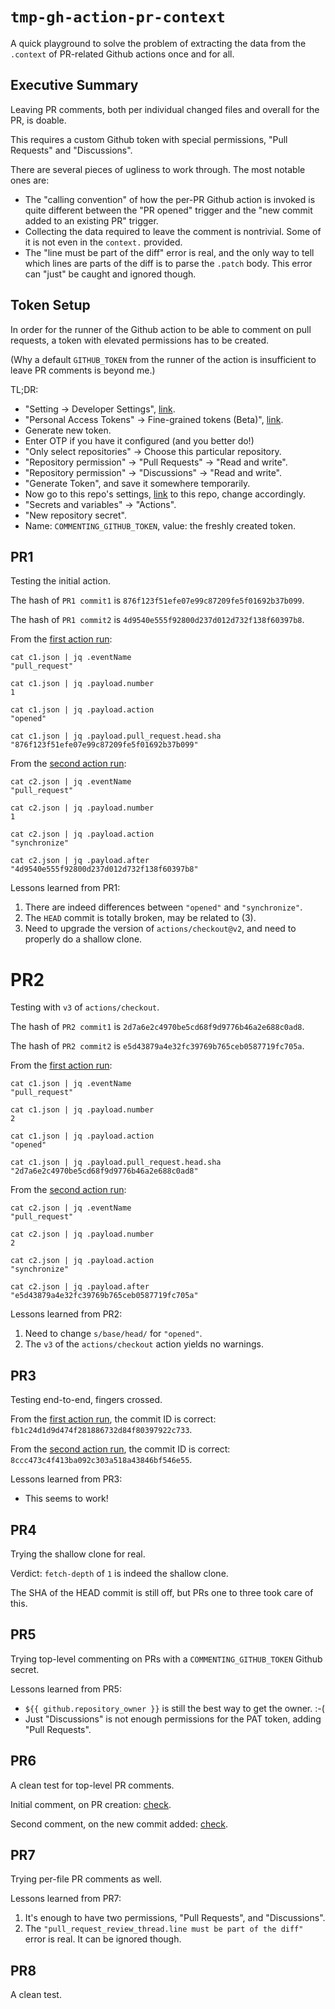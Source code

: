 # `tmp-gh-action-pr-context`

A quick playground to solve the problem of extracting the data from the `.context` of PR-related Github actions once and for all.

## Executive Summary

Leaving PR comments, both per individual changed files and overall for the PR, is doable.

This requires a custom Github token with special permissions, "Pull Requests" and "Discussions".

There are several pieces of ugliness to work through. The most notable ones are:

* The "calling convention" of how the per-PR Github action is invoked is quite different between the "PR opened" trigger and the "new commit added to an existing PR" trigger.
* Collecting the data required to leave the comment is nontrivial. Some of it is not even in the `context.` provided.
* The "line must be part of the diff" error is real, and the only way to tell which lines are parts of the diff is to parse the `.patch` body. This error can "just" be caught and ignored though.

## Token Setup

In order for the runner of the Github action to be able to comment on pull requests, a token with elevated permissions has to be created.

(Why a default `GITHUB_TOKEN` from the runner of the action is insufficient to leave PR comments is beyond me.)

TL;DR:

* "Setting -> Developer Settings", [link](https://github.com/settings/apps).
* "Personal Access Tokens" -> Fine-grained tokens (Beta)", [link](https://github.com/settings/tokens?type=beta).
* Generate new token.
* Enter OTP if you have it configured (and you better do!)
* "Only select repositories" -> Choose this particular repository.
* "Repository permission" -> "Pull Requests" -> "Read and write".
* "Repository permission" -> "Discussions" -> "Read and write".
* "Generate Token", and save it somewhere temporarily.
* Now go to this repo's settings, [link](https://github.com/dkorolev/tmp-gh-action-pr-context/settings) to this repo, change accordingly.
* "Secrets and variables" -> "Actions".
* "New repository secret".
* Name: `COMMENTING_GITHUB_TOKEN`, value: the freshly created token.

## PR1

Testing the initial action.

The hash of `PR1 commit1` is `876f123f51efe07e99c87209fe5f01692b37b099`.

The hash of `PR1 commit2` is `4d9540e555f92800d237d012d732f138f60397b8`.

From the [first action run](https://github.com/dkorolev/tmp-gh-action-pr-context/actions/runs/5938948010/job/16104386303):

```
cat c1.json | jq .eventName
"pull_request"

cat c1.json | jq .payload.number
1

cat c1.json | jq .payload.action
"opened"

cat c1.json | jq .payload.pull_request.head.sha
"876f123f51efe07e99c87209fe5f01692b37b099"
```

From the [second action run](https://github.com/dkorolev/tmp-gh-action-pr-context/actions/runs/5938957144/job/16104411074):

```
cat c2.json | jq .eventName
"pull_request"

cat c2.json | jq .payload.number
1

cat c2.json | jq .payload.action
"synchronize"

cat c2.json | jq .payload.after
"4d9540e555f92800d237d012d732f138f60397b8"
```

Lessons learned from PR1:

1. There are indeed differences between `"opened"` and `"synchronize"`.
2. The `HEAD` commit is totally broken, may be related to (3).
3. Need to upgrade the version of `actions/checkout@v2`, and need to properly do a shallow clone.

# PR2

Testing with `v3` of `actions/checkout`.

The hash of `PR2 commit1` is `2d7a6e2c4970be5cd68f9d9776b46a2e688c0ad8`.

The hash of `PR2 commit2` is `e5d43879a4e32fc39769b765ceb0587719fc705a`.

From the [first action run](https://github.com/dkorolev/tmp-gh-action-pr-context/actions/runs/5939156679/job/16104991679):

```
cat c1.json | jq .eventName
"pull_request"

cat c1.json | jq .payload.number
2

cat c1.json | jq .payload.action
"opened"

cat c1.json | jq .payload.pull_request.head.sha
"2d7a6e2c4970be5cd68f9d9776b46a2e688c0ad8"
```

From the [second action run](https://github.com/dkorolev/tmp-gh-action-pr-context/actions/runs/5939260109/job/16105302587):

```
cat c2.json | jq .eventName
"pull_request"

cat c2.json | jq .payload.number
2

cat c2.json | jq .payload.action
"synchronize"

cat c2.json | jq .payload.after
"e5d43879a4e32fc39769b765ceb0587719fc705a"
```

Lessons learned from PR2:

1. Need to change `s/base/head/` for `"opened"`.
2. The `v3` of the `actions/checkout` action yields no warnings.

## PR3

Testing end-to-end, fingers crossed.

From the [first action run](https://github.com/dkorolev/tmp-gh-action-pr-context/actions/runs/5939380782/job/16105646687), the commit ID is correct: `fb1c24d1d9d474f281886732d84f80397922c733`.

From the [second action run](https://github.com/dkorolev/tmp-gh-action-pr-context/actions/runs/5939400873/job/16105704900), the commit ID is correct: `8ccc473c4f413ba092c303a518a43846bf546e55`.

Lessons learned from PR3:

* This seems to work!

## PR4

Trying the shallow clone for real.

Verdict: `fetch-depth` of `1` is indeed the shallow clone.

The SHA of the HEAD commit is still off, but PRs one to three took care of this.

## PR5

Trying top-level commenting on PRs with a `COMMENTING_GITHUB_TOKEN` Github secret.

Lessons learned from PR5:

* `${{ github.repository_owner }}` is still the best way to get the owner. :-(
* Just "Discussions" is not enough permissions for the PAT token, adding "Pull Requests".

## PR6

A clean test for top-level PR comments.

Initial comment, on PR creation: [check](https://github.com/dkorolev/tmp-gh-action-pr-context/pull/6#issuecomment-1688239058).

Second comment, on the new commit added: [check](https://github.com/dkorolev/tmp-gh-action-pr-context/pull/6#issuecomment-1688240664).

## PR7

Trying per-file PR comments as well.

Lessons learned from PR7:

1. It's enough to have two permissions, "Pull Requests", and "Discussions".
2. The `"pull_request_review_thread.line must be part of the diff"` error is real. It can be ignored though.

## PR8

A clean test.
